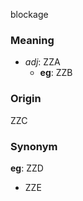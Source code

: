 blockage
### Meaning
+ _adj_: ZZA
	+ __eg__: ZZB

### Origin

ZZC

### Synonym

__eg__: ZZD

+ ZZE


